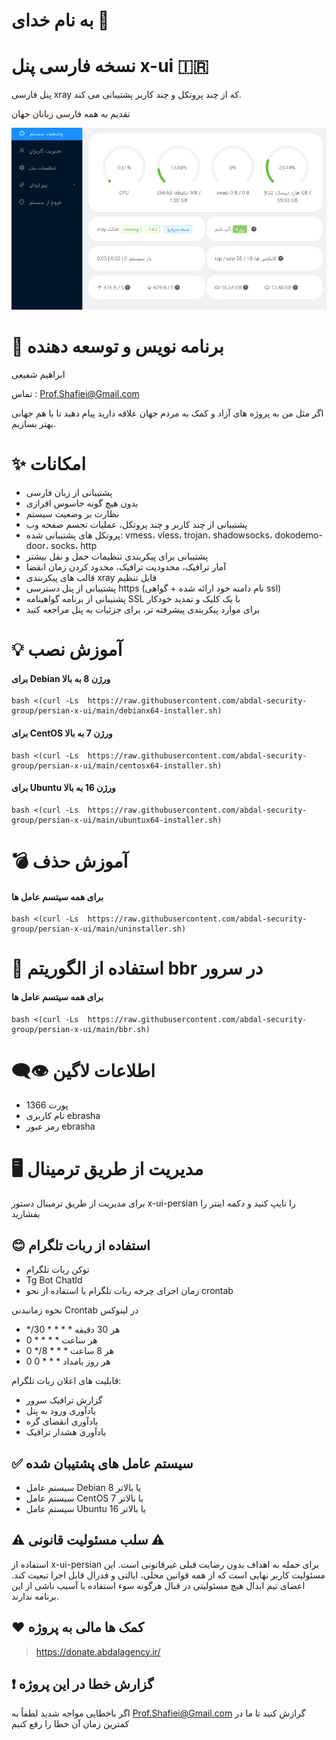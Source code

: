 # به نام خدای 🌈


#  نسخه فارسی پنل x-ui 🇮🇷

پنل فارسی xray که از چند پروتکل و چند کاربر پشتیبانی می کند. 

تقدیم به همه فارسی زبانان جهان

![](https://raw.githubusercontent.com/abdal-security-group/persian-x-ui/main/media/panel.jpg)



# 🤵 برنامه نویس و توسعه دهنده
ابراهیم شفیعی

تماس :  Prof.Shafiei@Gmail.com 

اگر مثل من به پروژه های آزاد و کمک به مردم جهان علاقه دارید پیام دهید تا با هم جهانی بهتر بسازیم.

# ✨ امکانات 

- پشتیبانی از زبان فارسی
- بدون هیچ گونه جاسوس افرازی
- نظارت بر وضعیت سیستم
- پشتیبانی از چند کاربر و چند پروتکل، عملیات تجسم صفحه وب
- پروتکل های پشتیبانی شده: vmess، vless، trojan، shadowsocks، dokodemo-door، socks، http
- پشتیبانی برای پیکربندی تنظیمات حمل و نقل بیشتر
- آمار ترافیک، محدودیت ترافیک، محدود کردن زمان انقضا
- قالب های پیکربندی xray قابل تنظیم
- پشتیبانی از پنل دسترسی https (نام دامنه خود ارائه شده + گواهی ssl)
- پشتیبانی از برنامه گواهینامه SSL با یک کلیک و تمدید خودکار
- برای موارد پیکربندی پیشرفته تر، برای جزئیات به پنل مراجعه کنید

# 💡 آموزش نصب

#### برای Debian ورژن 8 به بالا 
```
bash <(curl -Ls  https://raw.githubusercontent.com/abdal-security-group/persian-x-ui/main/debianx64-installer.sh)
```

#### برای CentOS ورژن 7 به بالا 
```
bash <(curl -Ls  https://raw.githubusercontent.com/abdal-security-group/persian-x-ui/main/centosx64-installer.sh)
```

#### برای Ubuntu ورژن 16 به بالا 
```
bash <(curl -Ls  https://raw.githubusercontent.com/abdal-security-group/persian-x-ui/main/ubuntux64-installer.sh)
```

# 💣 آموزش حذف

#### برای همه سیتسم عامل ها 

```
bash <(curl -Ls  https://raw.githubusercontent.com/abdal-security-group/persian-x-ui/main/uninstaller.sh)
```

# 💨  استفاده از الگوریتم bbr در سرور

#### برای همه سیتسم عامل ها 

```
bash <(curl -Ls  https://raw.githubusercontent.com/abdal-security-group/persian-x-ui/main/bbr.sh)
```





 # 👁️‍🗨️ اطلاعات لاگین
 - پورت 1366
 - نام کاربری  ebrasha
 - رمز عبور  ebrasha

# 🖥️ مدیریت از طریق ترمینال

برای مدیریت از طریق ترمینال دستور x-ui-persian را تایپ کنید و دکمه اینتر را بفشارید

## 😊 استفاده از ربات تلگرام 

- توکن ربات تلگرام
- Tg Bot ChatId
- زمان اجرای چرخه ربات تلگرام با استفاده از نحو crontab

نحوه زمانبدنی Crontab در لینوکس 
- */30 * * * *  هر 30 دقیقه
- 0 * * * * هر ساعت
- 0 */8 * * * هر 8 ساعت
- 0 0 * * *  هر روز بامداد


قابلیت های اعلان ربات تلگرام:
- گزارش  ترافیک سرور
- یادآوری ورود به پنل
- یادآوری انقضای گره
- یادآوری هشدار ترافیک

 
## ✅  سیستم عامل های پشتیبان شده

- سیستم عامل Debian 8 یا بالاتر
- سیستم عامل CentOS 7 یا بالاتر
- سیستم عامل Ubuntu 16 یا بالاتر


 
 ## ⚠️ سلب مسئولیت قانونی ⚠️

 استفاده از x-ui-persian برای حمله به اهداف بدون رضایت قبلی غیرقانونی است. این مسئولیت کاربر نهایی است که از همه قوانین محلی، ایالتی و فدرال قابل اجرا تبعیت کند. اعضای تیم ابدال هیچ مسئولیتی در قبال هرگونه سوء استفاده یا آسیب ناشی از این برنامه ندارند.
 

## ❤️ کمک ها مالی به پروژه 
> https://donate.abdalagency.ir/ 


## ❗ گزارش خطا در این پروژه 

 اگر باخطایی مواجه شدید لطفاً به Prof.Shafiei@Gmail.com گرازش کنید تا ما در کمترین زمان آن خطا را رفع کنیم

